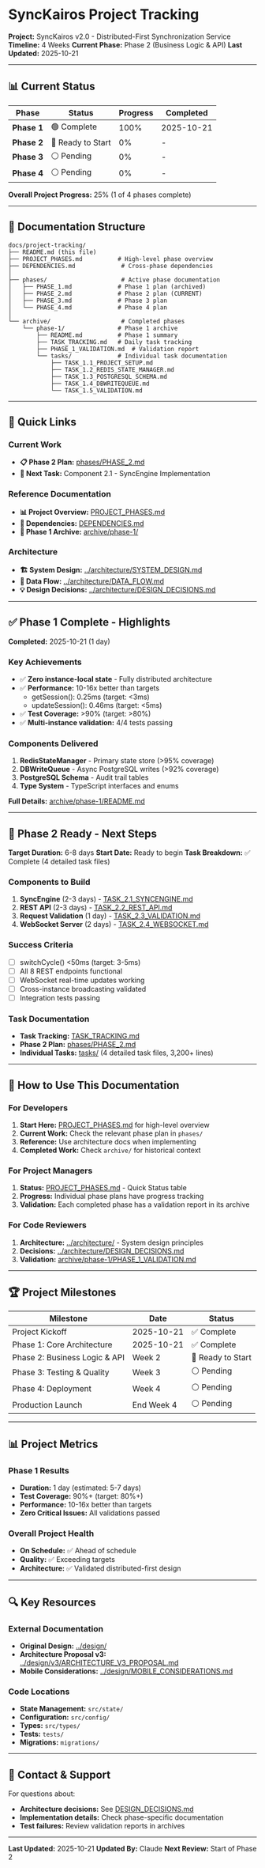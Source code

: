 # SyncKairos Project Tracking

**Project:** SyncKairos v2.0 - Distributed-First Synchronization Service
**Timeline:** 4 Weeks
**Current Phase:** Phase 2 (Business Logic & API)
**Last Updated:** 2025-10-21

---

## 📊 Current Status

| Phase | Status | Progress | Completed |
|-------|--------|----------|-----------|
| **Phase 1** | 🟢 Complete | 100% | 2025-10-21 |
| **Phase 2** | 🔴 Ready to Start | 0% | - |
| **Phase 3** | ⚪ Pending | 0% | - |
| **Phase 4** | ⚪ Pending | 0% | - |

**Overall Project Progress:** 25% (1 of 4 phases complete)

---

## 📁 Documentation Structure

```
docs/project-tracking/
├── README.md (this file)
├── PROJECT_PHASES.md          # High-level phase overview
├── DEPENDENCIES.md             # Cross-phase dependencies
│
├── phases/                     # Active phase documentation
│   ├── PHASE_1.md             # Phase 1 plan (archived)
│   ├── PHASE_2.md             # Phase 2 plan (CURRENT)
│   ├── PHASE_3.md             # Phase 3 plan
│   └── PHASE_4.md             # Phase 4 plan
│
└── archive/                    # Completed phases
    └── phase-1/               # Phase 1 archive
        ├── README.md          # Phase 1 summary
        ├── TASK_TRACKING.md   # Daily task tracking
        ├── PHASE_1_VALIDATION.md  # Validation report
        └── tasks/             # Individual task documentation
            ├── TASK_1.1_PROJECT_SETUP.md
            ├── TASK_1.2_REDIS_STATE_MANAGER.md
            ├── TASK_1.3_POSTGRESQL_SCHEMA.md
            ├── TASK_1.4_DBWRITEQUEUE.md
            └── TASK_1.5_VALIDATION.md
```

---

## 🎯 Quick Links

### Current Work
- **📋 Phase 2 Plan:** [phases/PHASE_2.md](phases/PHASE_2.md)
- **🎯 Next Task:** Component 2.1 - SyncEngine Implementation

### Reference Documentation
- **📊 Project Overview:** [PROJECT_PHASES.md](PROJECT_PHASES.md)
- **🔗 Dependencies:** [DEPENDENCIES.md](DEPENDENCIES.md)
- **📁 Phase 1 Archive:** [archive/phase-1/](archive/phase-1/)

### Architecture
- **🏗️ System Design:** [../architecture/SYSTEM_DESIGN.md](../architecture/SYSTEM_DESIGN.md)
- **🔄 Data Flow:** [../architecture/DATA_FLOW.md](../architecture/DATA_FLOW.md)
- **💡 Design Decisions:** [../architecture/DESIGN_DECISIONS.md](../architecture/DESIGN_DECISIONS.md)

---

## ✅ Phase 1 Complete - Highlights

**Completed:** 2025-10-21 (1 day)

### Key Achievements
- ✅ **Zero instance-local state** - Fully distributed architecture
- ✅ **Performance:** 10-16x better than targets
  - getSession(): 0.25ms (target: <3ms)
  - updateSession(): 0.46ms (target: <5ms)
- ✅ **Test Coverage:** >90% (target: >80%)
- ✅ **Multi-instance validation:** 4/4 tests passing

### Components Delivered
1. **RedisStateManager** - Primary state store (>95% coverage)
2. **DBWriteQueue** - Async PostgreSQL writes (>92% coverage)
3. **PostgreSQL Schema** - Audit trail tables
4. **Type System** - TypeScript interfaces and enums

**Full Details:** [archive/phase-1/README.md](archive/phase-1/README.md)

---

## 🚀 Phase 2 Ready - Next Steps

**Target Duration:** 6-8 days
**Start Date:** Ready to begin
**Task Breakdown:** ✅ Complete (4 detailed task files)

### Components to Build
1. **SyncEngine** (2-3 days) - [TASK_2.1_SYNCENGINE.md](tasks/TASK_2.1_SYNCENGINE.md)
2. **REST API** (2-3 days) - [TASK_2.2_REST_API.md](tasks/TASK_2.2_REST_API.md)
3. **Request Validation** (1 day) - [TASK_2.3_VALIDATION.md](tasks/TASK_2.3_VALIDATION.md)
4. **WebSocket Server** (2 days) - [TASK_2.4_WEBSOCKET.md](tasks/TASK_2.4_WEBSOCKET.md)

### Success Criteria
- [ ] switchCycle() <50ms (target: 3-5ms)
- [ ] All 8 REST endpoints functional
- [ ] WebSocket real-time updates working
- [ ] Cross-instance broadcasting validated
- [ ] Integration tests passing

### Task Documentation
- **Task Tracking:** [TASK_TRACKING.md](TASK_TRACKING.md)
- **Phase 2 Plan:** [phases/PHASE_2.md](phases/PHASE_2.md)
- **Individual Tasks:** [tasks/](tasks/) (4 detailed task files, 3,200+ lines)

---

## 📝 How to Use This Documentation

### For Developers
1. **Start Here:** [PROJECT_PHASES.md](PROJECT_PHASES.md) for high-level overview
2. **Current Work:** Check the relevant phase plan in `phases/`
3. **Reference:** Use architecture docs when implementing
4. **Completed Work:** Check `archive/` for historical context

### For Project Managers
1. **Status:** [PROJECT_PHASES.md](PROJECT_PHASES.md) - Quick Status table
2. **Progress:** Individual phase plans have progress tracking
3. **Validation:** Each completed phase has a validation report in its archive

### For Code Reviewers
1. **Architecture:** [../architecture/](../architecture/) - System design principles
2. **Decisions:** [../architecture/DESIGN_DECISIONS.md](../architecture/DESIGN_DECISIONS.md)
3. **Validation:** [archive/phase-1/PHASE_1_VALIDATION.md](archive/phase-1/PHASE_1_VALIDATION.md)

---

## 🏆 Project Milestones

| Milestone | Date | Status |
|-----------|------|--------|
| Project Kickoff | 2025-10-21 | ✅ Complete |
| Phase 1: Core Architecture | 2025-10-21 | ✅ Complete |
| Phase 2: Business Logic & API | Week 2 | 🔴 Ready to Start |
| Phase 3: Testing & Quality | Week 3 | ⚪ Pending |
| Phase 4: Deployment | Week 4 | ⚪ Pending |
| Production Launch | End Week 4 | ⚪ Pending |

---

## 📊 Project Metrics

### Phase 1 Results
- **Duration:** 1 day (estimated: 5-7 days)
- **Test Coverage:** 90%+ (target: 80%+)
- **Performance:** 10-16x better than targets
- **Zero Critical Issues:** All validations passed

### Overall Project Health
- **On Schedule:** ✅ Ahead of schedule
- **Quality:** ✅ Exceeding targets
- **Architecture:** ✅ Validated distributed-first design

---

## 🔍 Key Resources

### External Documentation
- **Original Design:** [../design/](../design/)
- **Architecture Proposal v3:** [../design/v3/ARCHITECTURE_V3_PROPOSAL.md](../design/v3/ARCHITECTURE_V3_PROPOSAL.md)
- **Mobile Considerations:** [../design/MOBILE_CONSIDERATIONS.md](../design/MOBILE_CONSIDERATIONS.md)

### Code Locations
- **State Management:** `src/state/`
- **Configuration:** `src/config/`
- **Types:** `src/types/`
- **Tests:** `tests/`
- **Migrations:** `migrations/`

---

## 📧 Contact & Support

For questions about:
- **Architecture decisions:** See [DESIGN_DECISIONS.md](../architecture/DESIGN_DECISIONS.md)
- **Implementation details:** Check phase-specific documentation
- **Test failures:** Review validation reports in archives

---

**Last Updated:** 2025-10-21
**Updated By:** Claude
**Next Review:** Start of Phase 2
